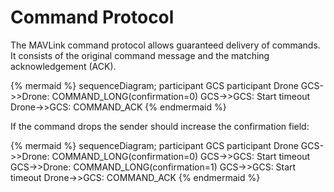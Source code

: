 # Command Protocol

The MAVLink command protocol allows guaranteed delivery of commands. It consists of the original command message and the matching acknowledgement \(ACK\).

{% mermaid %}
sequenceDiagram;
    participant GCS
    participant Drone
    GCS->>Drone: COMMAND_LONG(confirmation=0)
    GCS->>GCS: Start timeout
    Drone->>GCS: COMMAND_ACK
{% endmermaid %}

If the command drops the sender should increase the confirmation field:

{% mermaid %}
sequenceDiagram;
    participant GCS
    participant Drone
    GCS->>Drone: COMMAND_LONG(confirmation=0)
    GCS->>GCS: Start timeout
    GCS->>Drone: COMMAND_LONG(confirmation=1)
    GCS->>GCS: Start timeout
    Drone->>GCS: COMMAND_ACK
{% endmermaid %}



